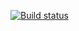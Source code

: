 [![Build status](https://ci.appveyor.com/api/projects/status/phc07b24vbl8w26n?svg=true)](https://ci.appveyor.com/project/valeri05/hw-selenide)